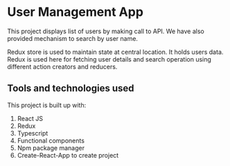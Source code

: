 # User Management App

This project displays list of users by making call to API.
We have also provided mechanism to search by user name.

Redux store is used to maintain state at central location. It holds users data.
Redux is used here for fetching user details and search operation using different action creators and reducers.

## Tools and technologies used

This project is built up with:
1. React JS
2. Redux
3. Typescript
4. Functional components
5. Npm package manager
6. Create-React-App to create project

